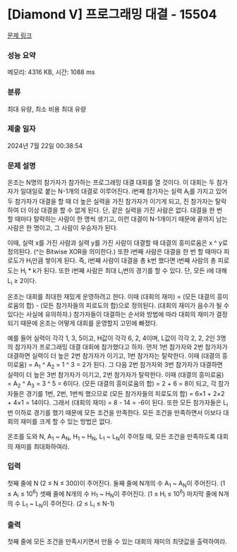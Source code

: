 # [Diamond V] 프로그래밍 대결 - 15504 

[문제 링크](https://www.acmicpc.net/problem/15504) 

### 성능 요약

메모리: 4316 KB, 시간: 1088 ms

### 분류

최대 유량, 최소 비용 최대 유량

### 제출 일자

2024년 7월 22일 00:38:54

### 문제 설명

<p>온조는 N명의 참가자가 참가하는 프로그래밍 대결 대회를 열 것이다. 이 대회는 두 참가자가 일대일로 붙는 N-1개의 대결로 이루어진다. i번째 참가자는 실력 A<sub>i</sub>를 가지고 있어 두 참가자가 대결을 할 때 더 높은 실력을 가진 참가자가 이기게 되고, 진 참가자는 탈락하여 더 이상 대결을 할 수 없게 된다. 단, 같은 실력을 가진 사람은 없다. 대결을 한 번 할 때마다 탈락하는 사람이 한 명씩 생기고, 이런 대결이 N-1개이기 때문에 끝까지 남는 사람은 한 명이고, 그 사람이 우승자가 된다.</p>

<p>이때, 실력 x를 가진 사람과 실력 y를 가진 사람이 대결할 때 대결의 흥미로움은 x ^ y로 정의된다. (^는 Bitwise XOR을 의미한다.) 또한 i번째 사람은 대결을 한 번 할 때마다 피로도가 H<sub>i</sub>만큼 쌓이게 된다. 즉, i번째 사람이 대결을 총 k번 했다면 i번째 사람의 총 피로도는 H<sub>i</sub> * k가 된다. 또한 i번째 사람은 최대 L<sub>i</sub>번의 경기를 할 수 있다. 단, 모든 i에 대해 L<sub>i</sub> ≥ 2이다.</p>

<p>온조는 대회를 최대한 재밌게 운영하려고 한다. 이때 (대회의 재미) = (모든 대결의 흥미로움의 합) - (모든 참가자들의 피로도의 합)으로 정의된다. (대회의 재미가 음수가 될 수 있다는 사실에 유의하자.) 참가자들이 대결하는 순서와 방법에 따라 대회의 재미가 결정되기 때문에 온조는 어떻게 대회를 운영할지 고민에 빠졌다.</p>

<p>예를 들어 실력이 각각 1, 3, 5이고, H값이 각각 6, 2, 4이며, L값이 각각 2, 2, 2인 3명의 참가자가 프로그래밍 대결 대회에 참가했다고 하자. 먼저 1번 참가자와 2번 참가자가 대결하면 실력이 더 높은 2번 참가자가 이기고, 1번 참가자는 탈락한다. 이때 (대결의 흥미로움) = A<sub>1</sub> ^ A<sub>2</sub> = 1 ^ 3 = 2가 된다. 그 다음 2번 참가자와 3번 참가자가 대결하면 실력이 더 높은 3번 참가자가 이기고, 2번 참가자가 탈락한다. 이때 (대결의 흥미로움) = A<sub>2</sub> ^ A<sub>3</sub> = 3 ^ 5 = 6이다. (모든 대결의 흥미로움의 합) = 2 + 6 = 8이 되고, 각 참가자들은 경기를 1번, 2번, 1번씩 했으므로 (모든 참가자들의 피로도의 합) = 6×1 + 2×2 + 4×1 = 14이다. 그래서 (대회의 재미) = 8 - 14 = -6이 된다. 또한 모든 참가자들은 L<sub>i</sub>번 이하로 경기를 했기 때문에 모든 조건을 만족한다. 모든 조건을 만족하면서 이보다 대회의 재미를 크게 할 수 있는 방법은 없다.</p>

<p>온조를 도와 N, A<sub>1</sub> ~ A<sub>N</sub>, H<sub>1</sub> ~ H<sub>N</sub>, L<sub>1</sub> ~ L<sub>N</sub>이 주어질 때, 모든 조건을 만족하도록 대회의 재미를 최대화하여라.</p>

### 입력 

 <p>첫째 줄에 N (2 ≤ N ≤ 300)이 주어진다. 둘째 줄에 N개의 수 A<sub>1</sub> ~ A<sub>N</sub>이 주어진다. (1 ≤ A<sub>i</sub> ≤ 10<sup>6</sup>) 셋째 줄에 N개의 수 H<sub>1</sub> ~ H<sub>N</sub>이 주어진다. (1 ≤ H<sub>i</sub> ≤ 10<sup>6</sup>) 마지막 줄에 N개의 수 L<sub>1</sub> ~ L<sub>N</sub>이 주어진다. (2 ≤ L<sub>i</sub> ≤ N-1)</p>

### 출력 

 <p>첫째 줄에 모든 조건을 만족시키면서 만들 수 있는 대회의 재미의 최댓값을 출력하여라.</p>

